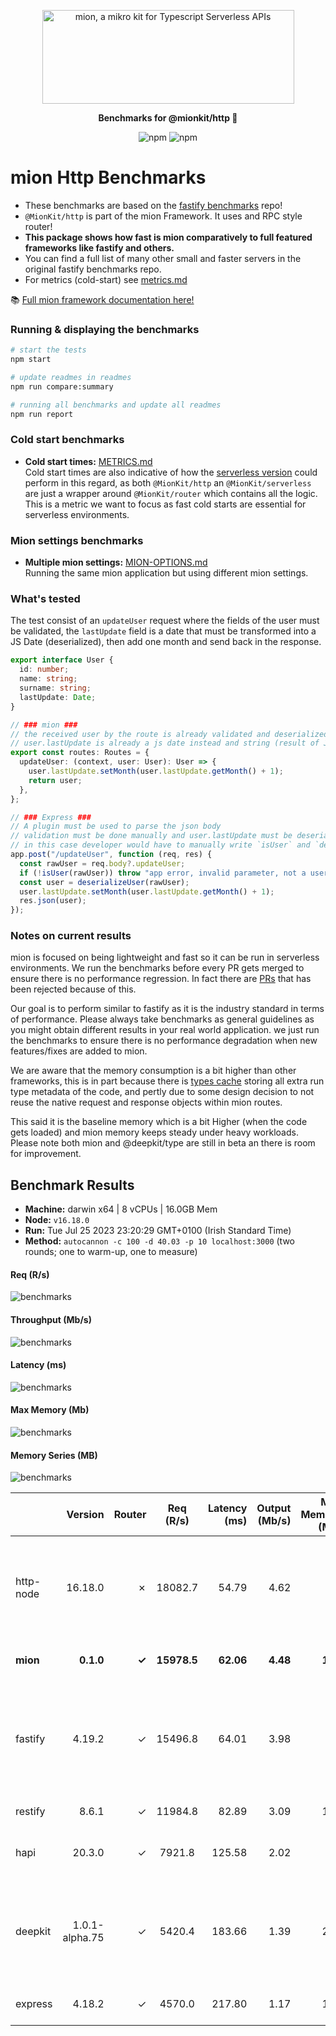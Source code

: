 <p align="center">
  <picture>
    <source media="(prefers-color-scheme: dark)" srcset="./assets/public/logo-dark.svg?raw=true">
    <source media="(prefers-color-scheme: light)" srcset="./assets/public/logo.svg?raw=true">
    <img alt='mion, a mikro kit for Typescript Serverless APIs' src='./assets/public/logo.svg?raw=true' width="403" height="150">
  </picture>
</p>

<p align="center">
  <strong>Benchmarks for  @mionkit/http 🚀</strong><br/>
</p>

<p align=center>
  <img src="https://img.shields.io/badge/code_style-prettier-ff69b4.svg?style=flat-square&maxAge=99999999" alt="npm"  style="max-width:100%;">
  <img src="https://img.shields.io/badge/license-MIT-97ca00.svg?style=flat-square&maxAge=99999999" alt="npm"  style="max-width:100%;">
</p>

# mion Http Benchmarks

- These benchmarks are based on the [fastify benchmarks](https://github.com/fastify/benchmarks) repo!
- `@MionKit/http` is part of the mion Framework. It uses and RPC style router!
- **This package shows how fast is mion comparatively to full featured frameworks like fastify and others.**
- You can find a full list of many other small and faster servers in the original fastify benchmarks repo.
- For metrics (cold-start) see [metrics.md](./METRICS.md)

📚 [Full mion framework documentation here!](https://github.com/MionKit/mion)

### Running & displaying the benchmarks

```sh
# start the tests
npm start

# update readmes in readmes
npm run compare:summary

# running all benchmarks and update all readmes
npm run report
```

### Cold start benchmarks

- **Cold start times:** [METRICS.md](METRICS.md)  
  Cold start times are also indicative of how the [serverless version](https://github.com/MionKit/mion/tree/master/packages/serverless) could perform in this regard, as both `@MionKit/http` an `@MionKit/serverless` are just a wrapper around `@MionKit/router` which contains all the logic. This is a metric we want to focus as fast cold starts are essential for serverless environments.

### Mion settings benchmarks

- **Multiple mion settings:** [MION-OPTIONS.md](MION-OPTIONS.md)  
  Running the same mion application but using different mion settings.

### What's tested

The test consist of an `updateUser` request where the fields of the user must be validated, the `lastUpdate` field is a date that must be transformed into a JS Date (deserialized), then add one month and send back in the response.

```ts
export interface User {
  id: number;
  name: string;
  surname: string;
  lastUpdate: Date;
}

// ### mion ###
// the received user by the route is already validated and deserialized
// user.lastUpdate is already a js date instead and string (result of JSON.parse)
export const routes: Routes = {
  updateUser: (context, user: User): User => {
    user.lastUpdate.setMonth(user.lastUpdate.getMonth() + 1);
    return user;
  },
};

// ### Express ###
// A plugin must be used to parse the json body
// validation must be done manually and user.lastUpdate must be deserialized manually into a date
// in this case developer would have to manually write `isUser` and `deserializeUser` functions. (check src code fo those functions)
app.post("/updateUser", function (req, res) {
  const rawUser = req.body?.updateUser;
  if (!isUser(rawUser)) throw "app error, invalid parameter, not a user";
  const user = deserializeUser(rawUser);
  user.lastUpdate.setMonth(user.lastUpdate.getMonth() + 1);
  res.json(user);
});
```

### Notes on current results

mion is focused on being lightweight and fast so it can be run in serverless environments. We run the benchmarks before every PR gets merged to ensure there is no performance regression. In fact there are [PRs](https://github.com/MionKit/mion/pull/48) that has been rejected because of this.

Our goal is to perform similar to fastify as it is the industry standard in terms of performance. Please always take benchmarks as general guidelines as you might obtain different results in your real world application. we just run the benchmarks to ensure there is no performance degradation when new features/fixes are added to mion.

We are aware that the memory consumption is a bit higher than other frameworks, this is in part because there is [types cache](https://docs.deepkit.io/english/runtime-types.html#_type_cache) storing all extra run type metadata of the code, and pertly due to some design decision to not reuse the native request and response objects within mion routes.

This said it is the baseline memory which is a bit Higher (when the code gets loaded) and mion memory keeps steady under heavy workloads. Please note both mion and @deepkit/type are still in beta an there is room for improvement.

## Benchmark Results

* __Machine:__ darwin x64 | 8 vCPUs | 16.0GB Mem
* __Node:__ `v16.18.0`
* __Run:__ Tue Jul 25 2023 23:20:29 GMT+0100 (Irish Standard Time)
* __Method:__ `autocannon -c 100 -d 40.03 -p 10 localhost:3000` (two rounds; one to warm-up, one to measure)

#### Req (R/s) 

![benchmarks](assets/public/charts-servers/requests.png)



#### Throughput (Mb/s) 

![benchmarks](assets/public/charts-servers/throughput.png)



#### Latency (ms) 

![benchmarks](assets/public/charts-servers/latency.png)



#### Max Memory (Mb) 

![benchmarks](assets/public/charts-servers/maxMem.png)



#### Memory Series (MB) 

![benchmarks](assets/public/charts-servers/memSeries.png)



|           | Version        | Router | Req (R/s)   | Latency (ms) | Output (Mb/s) | Max Memory (Mb) | Max Cpu (%) | Validation | Description                                                                                                |
| :--       | --:            | --:    | :-:         | --:          | --:           | --:             | --:         | :-:        | :--                                                                                                        |
| http-node | 16.18.0        | ✗      | 18082.7     | 54.79        | 4.62          | 80              | 121         | ✗          | Super basic and completely useless bare http server, should be the theoretical upper limit in performance. |
| **mion**  | **0.1.0**      | **✓**  | **15978.5** | **62.06**    | **4.48**      | **149**         | **138**     | **✓**      | **validation and serialization out of the box**                                                            |
| fastify   | 4.19.2         | ✓      | 15496.8     | 64.01        | 3.98          | 88              | 119         | -          | Validation is done using schemas and ajv. Schemas must be generated manually or using third party tools.   |
| restify   | 8.6.1          | ✓      | 11984.8     | 82.89        | 3.09          | 100             | 118         | ✗          | Requires third party tools.                                                                                |
| hapi      | 20.3.0         | ✓      | 7921.8      | 125.58       | 2.02          | 93              | 127         | ✗          | Manual validation using joi, or third party tools.                                                         |
| deepkit   | 1.0.1-alpha.75 | ✓      | 5420.4      | 183.66       | 1.39          | 283             | 144         | ✓          | Automatic validation out of the box (The ones that made @deepkit/types), Their rpc is way more performant. |
| express   | 4.18.2         | ✓      | 4570.0      | 217.80       | 1.17          | 111             | 125         | ✗          | needs third party tools, or third party tools                                                              |
